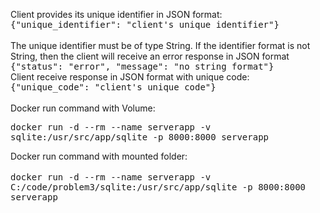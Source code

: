 <p>Client provides its unique identifier in JSON format:
<br><kbd>
{"unique_identifier": "client's unique identifier"}
</kbd>
<br><br>
The unique identifier must be of type String. If the identifier format is not String, then the client will receive an error response in JSON format
<br><kbd>{"status": "error", "message": "no string format"}</kbd>

<br>
Client receive response in JSON format with unique code:
<br>
<kbd>{"unique_code": "client's unique code"}</kbd>
<br><br>
Docker run command with Volume:<br>

<kbd>docker run -d --rm --name serverapp -v sqlite:/usr/src/app/sqlite -p 8000:8000 serverapp</kbd>

Docker run command with mounted folder: <br><br>
<kbd>
docker run -d --rm --name serverapp -v C:/code/problem3/sqlite:/usr/src/app/sqlite -p 8000:8000 serverapp
</kbd>

<br>
</p>